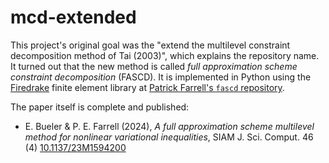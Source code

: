 # mcd-extended

This project's original goal was the "extend the multilevel constraint decomposition method of Tai (2003)", which explains the repository name.  It turned out that the new method is called _full approximation scheme constraint decomposition_ (FASCD).  It is implemented in Python using the [Firedrake]() finite element library at [Patrick Farrell's `fascd` repository](https://bitbucket.org/pefarrell/fascd/src/master/).

The paper itself is complete and published:

  * E. Bueler & P. E. Farrell (2024), _A full approximation scheme multilevel method for nonlinear variational inequalities_, SIAM J. Sci. Comput. 46 (4) [10.1137/23M1594200](https://doi.org/10.1137/23M1594200)
